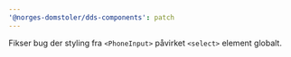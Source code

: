 ```yaml
---
'@norges-domstoler/dds-components': patch
---
```


Fikser bug der styling fra `<PhoneInput>` påvirket `<select>` element globalt.
